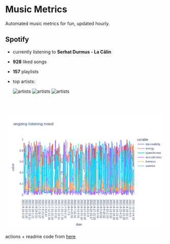 # Music Metrics

Automated music metrics for fun, updated hourly.

## Spotify

- currently listening to **Serhat Durmus - La Câlin**

- **928** liked songs
- **157** playlists

- top artists: 

    ![artists](https://i.scdn.co/image/ab6761610000f1783ad5733dd03bef087c5f5c10) ![artists](https://i.scdn.co/image/ab6761610000f178548f9369334e810d1ed3f72e) ![artists](https://i.scdn.co/image/ab6761610000f17833a7ffa62d51d3a0bf58132c)

<br></br>

<!-- ## Audio features for currently playing

![feature spread](figures/auto.png) -->

![ongoing features](figures/timeseries.png)

actions + readme code from [here](https://github.com/gargakshit/gargakshit)
